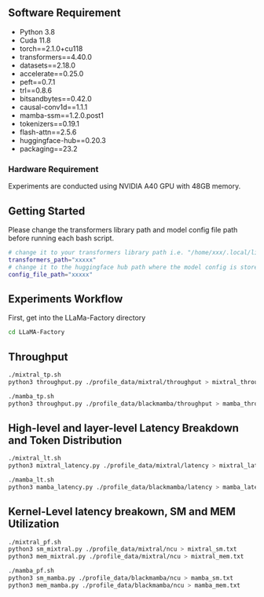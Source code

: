 ## Software Requirement

- Python 3.8
- Cuda 11.8
- torch==2.1.0+cu118
- transformers==4.40.0
- datasets==2.18.0
- accelerate==0.25.0
- peft==0.7.1
- trl==0.8.6
- bitsandbytes==0.42.0
- causal-conv1d==1.1.1
- mamba-ssm==1.2.0.post1
- tokenizers==0.19.1
- flash-attn==2.5.6
- huggingface-hub==0.20.3
- packaging==23.2

### Hardware Requirement

Experiments are conducted using NVIDIA A40 GPU with 48GB memory.

## Getting Started


Please change the transformers library path and model config file path before running each bash script.


```bash
# change it to your transformers library path i.e. "/home/xxx/.local/lib/python3.8/site-packages/transformers"
transformers_path="xxxxx"
# change it to the huggingface hub path where the model config is stored i.e. "/xxxx/hub models--mistralai--Mixtral-8x7B-v0.1/snapshots/521a77772f0d4052fd9846846471d0d2517739d2"
config_file_path="xxxxx"
```


## Experiments Workflow

First, get into the LLaMa-Factory directory

```bash
cd LLaMA-Factory
```

## Throughput 

```bash
./mixtral_tp.sh
python3 throughput.py ./profile_data/mixtral/throughput > mixtral_throughput.txt
```
```bash
./mamba_tp.sh
python3 throughput.py ./profile_data/blackmamba/throughput > mamba_throughput.txt
```


## High-level and layer-level Latency Breakdown and Token Distribution

```bash
./mixtral_lt.sh
python3 mixtral_latency.py ./profile_data/mixtral/latency > mixtral_latency_breakdown.txt
```
```bash
./mamba_lt.sh
python3 mamba_latency.py ./profile_data/blackmamba/latency > mamba_latency_breakdown.txt
```


## Kernel-Level latency breakown, SM and MEM Utilization

```bash
./mixtral_pf.sh
python3 sm_mixtral.py ./profile_data/mixtral/ncu > mixtral_sm.txt
python3 mem_mixtral.py ./profile_data/mixtral/ncu > mixtral_mem.txt
```
```bash
./mamba_pf.sh
python3 sm_mamba.py ./profile_data/blackmamba/ncu > mamba_sm.txt
python3 mem_mamba.py ./profile_data/blackmamba/ncu > mamba_mem.txt
```